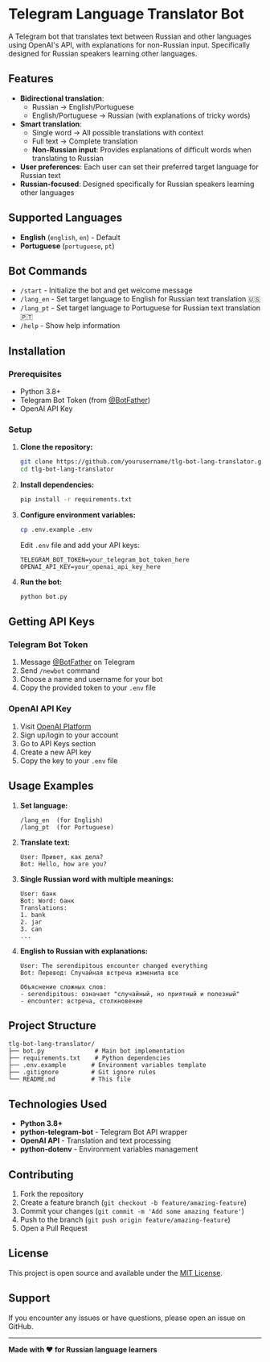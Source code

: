 # Telegram Language Translator Bot

A Telegram bot that translates text between Russian and other languages using OpenAI's API, with explanations for non-Russian input. Specifically designed for Russian speakers learning other languages.

## Features

- **Bidirectional translation**: 
  - Russian → English/Portuguese
  - English/Portuguese → Russian (with explanations of tricky words)
- **Smart translation**:
  - Single word → All possible translations with context
  - Full text → Complete translation
  - **Non-Russian input**: Provides explanations of difficult words when translating to Russian
- **User preferences**: Each user can set their preferred target language for Russian text
- **Russian-focused**: Designed specifically for Russian speakers learning other languages

## Supported Languages

- **English** (`english`, `en`) - Default
- **Portuguese** (`portuguese`, `pt`)

## Bot Commands

- `/start` - Initialize the bot and get welcome message
- `/lang_en` - Set target language to English for Russian text translation 🇺🇸
- `/lang_pt` - Set target language to Portuguese for Russian text translation 🇵🇹
- `/help` - Show help information

## Installation

### Prerequisites

- Python 3.8+
- Telegram Bot Token (from [@BotFather](https://t.me/BotFather))
- OpenAI API Key

### Setup

1. **Clone the repository:**
   ```bash
   git clone https://github.com/yourusername/tlg-bot-lang-translator.git
   cd tlg-bot-lang-translator
   ```

2. **Install dependencies:**
   ```bash
   pip install -r requirements.txt
   ```

3. **Configure environment variables:**
   ```bash
   cp .env.example .env
   ```
   
   Edit `.env` file and add your API keys:
   ```
   TELEGRAM_BOT_TOKEN=your_telegram_bot_token_here
   OPENAI_API_KEY=your_openai_api_key_here
   ```

4. **Run the bot:**
   ```bash
   python bot.py
   ```

## Getting API Keys

### Telegram Bot Token

1. Message [@BotFather](https://t.me/BotFather) on Telegram
2. Send `/newbot` command
3. Choose a name and username for your bot
4. Copy the provided token to your `.env` file

### OpenAI API Key

1. Visit [OpenAI Platform](https://platform.openai.com/)
2. Sign up/login to your account
3. Go to API Keys section
4. Create a new API key
5. Copy the key to your `.env` file

## Usage Examples

1. **Set language:**
   ```
   /lang_en  (for English)
   /lang_pt  (for Portuguese)
   ```

2. **Translate text:**
   ```
   User: Привет, как дела?
   Bot: Hello, how are you?
   ```

3. **Single Russian word with multiple meanings:**
   ```
   User: банк
   Bot: Word: банк
   Translations:
   1. bank
   2. jar
   3. can
   ...
   ```

4. **English to Russian with explanations:**
   ```
   User: The serendipitous encounter changed everything
   Bot: Перевод: Случайная встреча изменила все
   
   Объяснение сложных слов:
   - serendipitous: означает "случайный, но приятный и полезный"
   - encounter: встреча, столкновение
   ```

## Project Structure

```
tlg-bot-lang-translator/
├── bot.py              # Main bot implementation
├── requirements.txt    # Python dependencies
├── .env.example       # Environment variables template
├── .gitignore         # Git ignore rules
└── README.md          # This file
```

## Technologies Used

- **Python 3.8+**
- **python-telegram-bot** - Telegram Bot API wrapper
- **OpenAI API** - Translation and text processing
- **python-dotenv** - Environment variables management

## Contributing

1. Fork the repository
2. Create a feature branch (`git checkout -b feature/amazing-feature`)
3. Commit your changes (`git commit -m 'Add some amazing feature'`)
4. Push to the branch (`git push origin feature/amazing-feature`)
5. Open a Pull Request

## License

This project is open source and available under the [MIT License](LICENSE).

## Support

If you encounter any issues or have questions, please open an issue on GitHub.

---

**Made with ❤️ for Russian language learners**